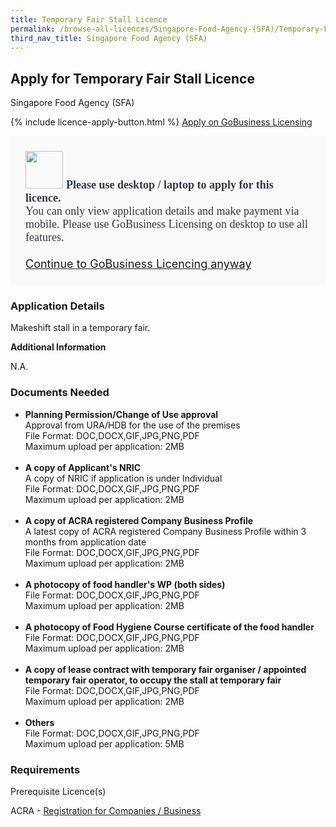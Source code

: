 ```yaml
---
title: Temporary Fair Stall Licence
permalink: /browse-all-licences/Singapore-Food-Agency-(SFA)/Temporary-Fair-Stall-Licence
third_nav_title: Singapore Food Agency (SFA)
---
```


## Apply for Temporary Fair Stall Licence

Singapore Food Agency (SFA)

{% include licence-apply-button.html %}
<a class="btn" id = "desktopNotice" href="https://licence1.business.gov.sg/licence1/neweadvisor/showSelectedLicence.action?redirection=true&selectedLicenceIds=1905101601000342" target="_blank" rel="noopener">Apply on GoBusiness Licensing</a>
<div id = "mobileNotice" style="background: #F9FAFA; border-radius: 5px; width: auto; height: auto; padding: 24px 24px; font-size: 18px; color: #313840;">
<img src="/images/laptop.svg" alt="" style="height: 60px; width: 60px; margin-left: 0px;">
<span style="font-weight: bold; font-family: hknova-bold; font-size: 18px; ">Please use desktop / laptop to apply for this licence.</span><br>
<span style="font-family: hknova-regular;">You can only view application details and make payment via mobile. Please use GoBusiness Licensing on desktop to use all features.</span><br><br>
<a id="mobileNotice" href="https://licence1.business.gov.sg/licence1/neweadvisor/showSelectedLicence.action?redirection=true&selectedLicenceIds=1905101601000342" target="_blank" rel="noopener">Continue to GoBusiness Licencing anyway</a>
</div>

<H3>Application Details</H3>

<p>Makeshift stall in a temporary fair.</p>

<strong>Additional Information</strong>

N.A.

<H3>Documents Needed</H3>

<ul>
 <li><strong>Planning Permission/Change of Use approval</strong><br />Approval from URA/HDB for the use of the premises<br />File Format: DOC,DOCX,GIF,JPG,PNG,PDF<br />Maximum upload per application: 2MB<br /><br /></li>
 <li><strong>A copy of Applicant's NRIC</strong><br />A copy of NRIC if application is under Individual<br />File Format: DOC,DOCX,GIF,JPG,PNG,PDF<br />Maximum upload per application: 2MB<br /><br /></li>
 <li><strong>A copy of ACRA registered Company Business Profile<br /></strong>A latest copy of ACRA registered Company Business Profile within 3 months from application date<br />File Format: DOC,DOCX,GIF,JPG,PNG,PDF<br />Maximum upload per application: 2MB<br /><br /></li>
 <li><strong>A photocopy of food handler's WP (both sides)</strong><br />File Format: DOC,DOCX,GIF,JPG,PNG,PDF<br />Maximum upload per application: 2MB<br /><br /></li>
 <li><strong>A photocopy of Food Hygiene Course certificate of the food handler</strong><br />File Format: DOC,DOCX,GIF,JPG,PNG,PDF<br />Maximum upload per application: 2MB<br /><br /></li>
 <li><strong>A copy of lease contract with temporary fair organiser / appointed temporary fair operator, to occupy the stall at temporary fair</strong><br />File Format: DOC,DOCX,GIF,JPG,PNG,PDF<br />Maximum upload per application: 2MB<br /><br /></li>
 <li><strong>Others</strong><br />File Format: DOC,DOCX,GIF,JPG,PNG,PDF<br />Maximum upload per application: 5MB</li>
 </ul>

<H3>Requirements</H3>

<p>Prerequisite Licence(s)</p>
 <p>ACRA - <a href="https://www.acra.gov.sg/Home/" target="_blank" rel="noopener">Registration for Companies / Business</a></p>

